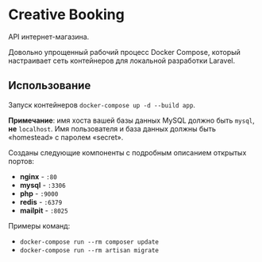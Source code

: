# Creative Booking

API интернет-магазина.

Довольно упрощенный рабочий процесс Docker Compose, который настраивает сеть контейнеров для локальной разработки Laravel.

## Использование

Запуск контейнеров `docker-compose up -d --build app`.

**Примечание**: имя хоста вашей базы данных MySQL должно быть `mysql`, **не** `localhost`. Имя пользователя и база данных должны быть «homestead» с паролем «secret».

Созданы следующие компоненты с подробным описанием открытых портов:

- **nginx** - `:80`
- **mysql** - `:3306`
- **php** - `:9000`
- **redis** - `:6379`
- **mailpit** - `:8025`

Примеры команд:

- `docker-compose run --rm composer update`
- `docker-compose run --rm artisan migrate`